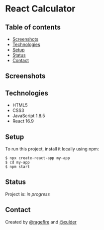# React Calculator

## Table of contents
* [Screenshots](#screenshots)
* [Technologies](#technologies)
* [Setup](#setup)
* [Status](#status)
* [Contact](#contact)

## Screenshots

## Technologies
* HTML5
* CSS3
* JavaScript 1.8.5
* React 16.9

## Setup
To run this project, install it locally using npm:

```
$ npx create-react-app my-app
$ cd my-app
$ npm start
```

## Status
Project is: _in progress_

## Contact
Created by [@rageflre](https://github.com/rageflre/) and [@xulder](https://github.com/xulder/)
